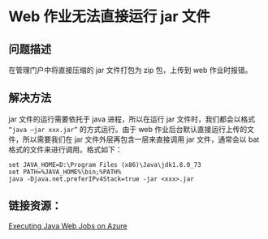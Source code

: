 <properties
	pageTitle="Web 作业无法直接运行 jar 文件"
	description="Web 作业无法直接运行 jar 文件"
	service=""
	resource="webapps"
	authors=""
	displayOrder=""
	selfHelpType=""
    supportTopicIds=""
    productPesIds=""
    resourceTags="Web Apps, Web Jobs, jar, bat"
    cloudEnvironments="MoonCake" />
<tags
	ms.service="app-service-web-aog"
	ms.date=""
	wacn.date="1/20/2017" />
# Web 作业无法直接运行 jar 文件

## **问题描述**

在管理门户中将直接压缩的 jar 文件打包为 zip 包，上传到 web 作业时报错。


## **解决方法**

jar 文件的运行需要依托于 java 进程，所以在运行 jar 文件时，我们都会以格式 `“java –jar xxx.jar”` 的方式运行。由于 web 作业后台默认直接运行上传的文件，所以需要我们在 jar 文件外层再包含一层来直接调用 jar 文件，通常会以 bat 格式的文件来进行调用。格式如下：

	set JAVA_HOME=D:\Program Files (x86)\Java\jdk1.8.0_73
	set PATH=%JAVA_HOME%\bin;%PATH%
	java -Djava.net.preferIPv4Stack=true -jar <xxx>.jar
 
## 链接资源：

[Executing Java Web Jobs on Azure](https://blogs.msdn.microsoft.com/azureossds/2015/04/28/executing-java-web-jobs-on-azure/)
